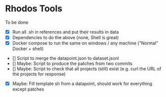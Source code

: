 # Rhodos Tools 

To be done 

- [X] Run all .sh in references and put their results in data
- [X] Dependencies to do the above (none, Shell is great)
- [X] Docker compose to run the same on windows / any machine ("Normal" Docker + shell)
- [] Script to merge the datapoint.json to dataset.jsonl
- [] Maybe: Script to produce the patches from two commits
- [] Maybe: Script to check that all projects (still) exist (e.g. curl the URL of the projects for response)
- [X] Maybe: Fill template sh from a datapoint, should work for everything except patches


